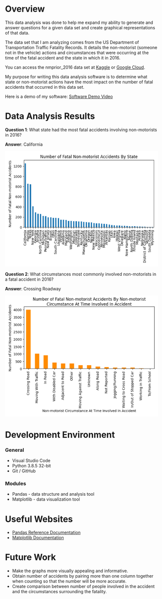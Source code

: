 # Overview

This data analysis was done to help me expand my ability to generate and answer questions for a given data set and create graphical representations of that data.

The data set that I am analyzing comes from the US Department of Transportation Traffic Fatality Records. It details the non-motorist (someone not in the vehicle) actions and circumstances that were occurring at the time of the fatal accident and the state in which it  in 2016.

You can access the nmprior_2016 data set at [Kaggle](https://www.kaggle.com/usdot/nhtsa-traffic-fatalities?select=nmprior_2016) or [Google Cloud](https://console.cloud.google.com/bigquery?project=database-301502&p=bigquery-public-data&d=nhtsa_traffic_fatalities&t=nmprior_2016&page=table).

My purpose for writing this data analysis software is to determine what state or non-motorist actions have the most impact on the number of fatal accidents that occurred in this data set.

Here is a demo of my software: [Software Demo Video](http://youtube.link.goes.here)

# Data Analysis Results

**Question 1**: What state had the most fatal accidents involving non-motorists in 2016?

**Answer**: California

![Image of First Graph](figure_1.png)

**Question 2**: What circumstances most commonly involved non-motorists in a fatal accident in 2016?

**Answer**: Crossing Roadway

![Image of First Graph](figure_2.png)

# Development Environment

### **General**

* Visual Studio Code
* Python 3.8.5 32-bit
* Git / GitHub

### **Modules**

* Pandas - data structure and analysis tool
* Matplotlib - data visualization tool

# Useful Websites

* [Pandas Reference Documentation](https://pandas.pydata.org/pandas-docs/stable/reference/index.html)
* [Matplotlib Documentation](https://matplotlib.org/contents.html)

# Future Work

* Make the graphs more visually appealing and informative.
* Obtain number of accidents by pairing more than one column together when counting so that the number will be more accurate.
* Create comparison between number of people involved in the accident and the circumstances surrounding the fatality.
